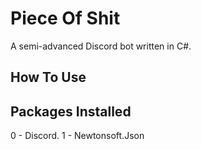 # Piece Of Shit
A semi-advanced Discord bot written in C#.

## How To Use

## Packages Installed
0 - Discord.
1 - Newtonsoft.Json
